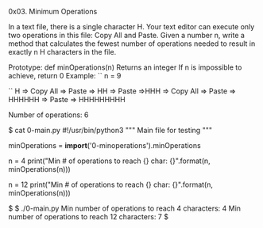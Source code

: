 0x03. Minimum Operations

In a text file, there is a single character H. Your text editor can execute only two operations in this file: Copy All and Paste. Given a number n, write a method that calculates the fewest number of operations needed to result in exactly n H characters in the file.

Prototype: def minOperations(n) Returns an integer If n is impossible to achieve, return 0 Example: `` n = 9

`` H => Copy All => Paste => HH => Paste =>HHH => Copy All => Paste => HHHHHH => Paste => HHHHHHHHH

Number of operations: 6

$ cat 0-main.py
#!/usr/bin/python3
"""
Main file for testing
"""

minOperations = __import__('0-minoperations').minOperations

n = 4
print("Min # of operations to reach {} char: {}".format(n, minOperations(n)))

n = 12
print("Min # of operations to reach {} char: {}".format(n, minOperations(n)))

$
$ ./0-main.py
Min number of operations to reach 4 characters: 4
Min number of operations to reach 12 characters: 7
$    

